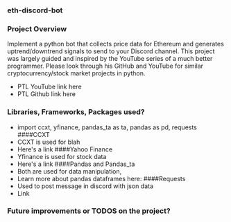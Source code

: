 ### eth-discord-bot

### Project Overview
Implement a python bot that collects price data for Ethereum and generates uptrend/downtrend signals to send to your Discord channel.
This project was largely guided and inspired by the YouTube series of a much better programmer. Please look through his GitHub and YouTube for similar cryptocurrency/stock market projects in python.
 - PTL YouTube link here
 - PTL Github link here

### Libraries, Frameworks, Packages used?
- import ccxt, yfinance, pandas_ta as ta, pandas as pd, requests
####CCXT
 - CCXT is used for blah 
 - Here's a link
####Yahoo Finance
 - Yfinance is used for stock data 
 - Here's a link
####Pandas and Pandas_ta
 - Both are used for data manipulation, 
 - Learn more about pandas dataframes here:
####Requests
 - Used to post message in discord with json data
 - Link


### Future improvements or TODOS on the project?







